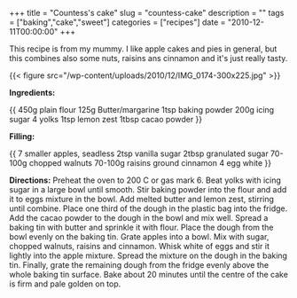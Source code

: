 +++
title = "Countess's cake"
slug = "countess-cake"
description = ""
tags = ["baking","cake","sweet"]
categories = ["recipes"]
date = "2010-12-11T00:00:00"
+++

This recipe is from my mummy. I like apple cakes and pies in general, but this combines also some
nuts, raisins ans cinnamon and it's just really tasty.


{{< figure src="/wp-content/uploads/2010/12/IMG_0174-300x225.jpg" >}} 
 
**Ingredients:**

{{ 
450g plain flour
125g Butter/margarine
1tsp baking powder
200g icing sugar
4 yolks
1tsp lemon zest
1tbsp cacao powder }}

**Filling:**

{{ 7 smaller apples, seadless
2tsp vanilla sugar
2tbsp granulated sugar
70-100g chopped walnuts
70-100g raisins
ground cinnamon
4 egg white }}

**Directions:**
Preheat the oven to 200 C or gas mark 6. Beat yolks with icing sugar in a large bowl until smooth.
Stir baking powder into the flour and add it to eggs mixture in the bowl. Add melted butter and
lemon zest, stirring until combine. Place one third of the dough in the plastic bag into the
fridge. Add the cacao powder to the dough in the bowl and mix well. Spread a baking tin with butter
and sprinkle it with flour. Place the dough from the bowl evenly on the baking tin. Grate apples
into a bowl. Mix with sugar, chopped walnuts, raisins and cinnamon. Whisk white of eggs and stir it
lightly into the apple mixture. Spread the mixture on the dough in the baking tin. Finally, grate
the remaining dough from the fridge evenly above the whole baking tin surface. Bake about 20
minutes until the centre of the cake is firm and pale golden on top.
